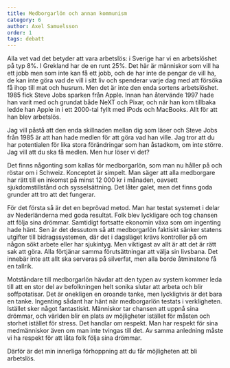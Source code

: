 ```yaml
---
title: Medborgarlön och annan kommunism
category: 6
author: Axel Samuelsson
order: 1
tags: debatt
---
```


Alla vet vad det betyder att vara arbetslös: i Sverige har vi en arbetslöshet på typ 8%. I Grekland har de en runt 25%. Det här är människor som vill ha ett jobb men som inte kan få ett jobb, och de har inte de pengar de vill ha, de kan inte göra vad de vill i sitt liv och spenderar varje dag med att försöka få ihop till mat och husrum. Men det är inte den enda sortens arbetslöshet. 1985 fick Steve Jobs sparken från Apple. Innan han återvände 1997 hade han varit med och grundat både NeXT och Pixar, och när han kom tillbaka ledde han Apple in i ett 2000-tal fyllt med iPods och MacBooks. Allt för att han blev arbetslös.

Jag vill påstå att den enda skillnaden mellan dig som läser och Steve Jobs från 1985 är att han hade medlen för att göra vad han ville. Jag tror att du har potentialen för lika stora förändringar som han åstadkom, om inte större. Jag vill att du ska få medlen. Men hur löser vi det?

Det finns någonting som kallas för medborgarlön, som man nu håller på och röstar om i Schweiz. Konceptet är simpelt. Man säger att alla medborgare har rätt till en inkomst på minst 12 000 kr i månaden, oavsett sjukdomstillstånd och sysselsättning. Det låter galet, men det finns goda grunder att tro att det fungerar.

För det första så är det en beprövad metod. Man har testat systemet i delar av Nederländerna med goda resultat. Folk blev lyckligare och tog chansen att följa sina drömmar. Samtidigt fortsatte ekonomin växa som om ingenting hade hänt. Sen är det dessutom så att medborgarlön faktiskt sänker statens utgifter till bidragssystemen, där det i dagsläget krävs kontroller på om någon sökt arbete eller har sjukintyg. Men viktigast av allt är att det är rätt sak att göra. Alla förtjänar samma förutsättningar att välja sin livsbana. Det innebär inte att allt ska serveras på silverfat, men alla borde åtminstone få en tallrik.

Motståndare till medborgarlön hävdar att den typen av system kommer leda till att en stor del av befolkningen helt sonika slutar att arbeta och blir soffpotatisar. Det är onekligen en oroande tanke, men lyckligtvis är det bara en tanke. Ingenting sådant har hänt när medborgarlön testats i verkligheten. Istället sker något fantastiskt. Människor tar chansen att uppnå sina drömmar, och världen blir en plats av möjligheter istället för måsten och storhet istället för stress. Det handlar om respekt. Man har respekt för sina medmänniskor även om man inte tvingas till det. Av samma anledning måste vi ha respekt för att låta folk följa sina drömmar.

Därför är det min innerliga förhoppning att du får möjligheten att bli arbetslös.
